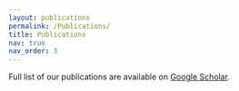 ```yaml
---
layout: publications
permalink: /Publications/
title: Publications
nav: true
nav_order: 3
---
```

<div class="bigspacer"></div>

<div class="row">
	<div class="col-md-12">
		<div class="smallhead">
			<p>Full list of our publications are available on
				<a class="off" href="https://scholar.google.com/citations?user=2uSFOxgAAAAJ&hl=en&oi=ao">Google Scholar</a>.
			</p>
		</div>
	</div>
</div>